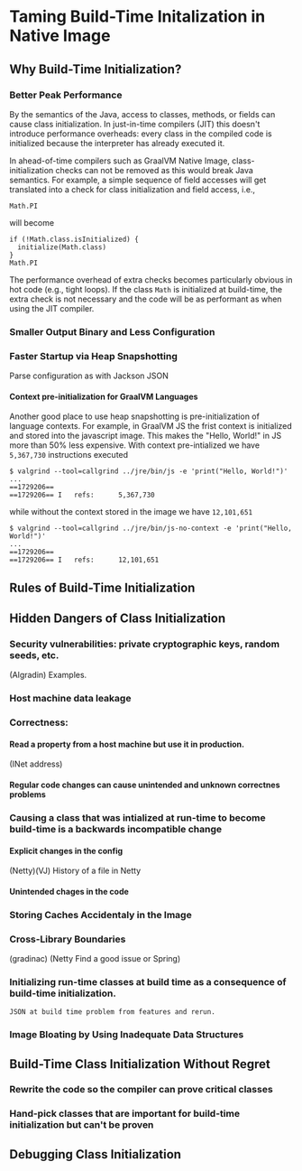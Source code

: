 # Taming Build-Time Initalization in Native Image

## Why Build-Time Initialization?
### Better Peak Performance

By the semantics of the Java, access to classes, methods, or fields can cause class initialization. In just-in-time compilers (JIT) this doesn't introduce performance overheads: every class in the compiled code is initialized because the interpreter has already executed it. 

In ahead-of-time compilers such as GraalVM Native Image, class-initialization checks can not be removed as this would break Java semantics. For example, a simple sequence of field accesses will get translated into a check for class initialization and field access, i.e., 
```
Math.PI
```
will become
```
if (!Math.class.isInitialized) {
  initialize(Math.class)
}
Math.PI
```

The performance overhead of extra checks becomes particularly obvious in hot code (e.g., tight loops). If the class `Math` is initialized at build-time, the extra check is not necessary and the code will be as performant as when using the JIT compiler.

### Smaller Output Binary and Less Configuration


### Faster Startup via Heap Snapshotting

Parse configuration as with Jackson JSON 

#### Context pre-initialization for GraalVM Languages

Another good place to use heap snapshotting is pre-initialization of language contexts. For example, in GraalVM JS the frist context is initialized and stored into the javascript image. This makes the "Hello, World!" in JS more than 50% less expensive. With context pre-intialized we have `5,367,730` instructions executed
```
$ valgrind --tool=callgrind ../jre/bin/js -e 'print("Hello, World!")'
...
==1729206==
==1729206== I   refs:      5,367,730
```

while without the context stored in the image we have `12,101,651`

```
$ valgrind --tool=callgrind ../jre/bin/js-no-context -e 'print("Hello, World!")'
...
==1729206==
==1729206== I   refs:      12,101,651
```

## Rules of Build-Time Initialization

## Hidden Dangers of Class Initialization

### Security vulnerabilities: private cryptographic keys, random seeds, etc.
   (Algradin) Examples. 

### Host machine data leakage

### Correctness:

#### Read a property from a host machine but use it in production.
   (INet address)
   
#### Regular code changes can cause unintended and unknown correctnes problems

### Causing a class that was intialized at run-time to become build-time is a backwards incompatible change
#### Explicit changes in the config
  (Netty)(VJ) History of a file in Netty

#### Unintended chages in the code 



### Storing Caches Accidentaly in the Image
   
### Cross-Library Boundaries
   (gradinac) (Netty Find a good issue or Spring)
   
### Initializing run-time classes at build time as a consequence of build-time initialization.
    JSON at build time problem from features and rerun.

### Image Bloating by Using Inadequate Data Structures

## Build-Time Class Initialization Without Regret

### Rewrite the code so the compiler can prove critical classes

### Hand-pick classes that are important for build-time initialization but can't be proven

## Debugging Class Initialization

